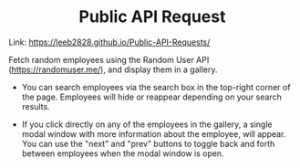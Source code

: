 # <center>Public API Request</center>
Link: https://leeb2828.github.io/Public-API-Requests/

Fetch random employees using the Random User API (https://randomuser.me/), and display them in a gallery. 

- You can search employees via the search box in the top-right corner of the page. Employees will hide or reappear depending on your search results.

- If you click directly on any of the employees in the gallery, a single modal window with more information about the employee, will appear. You can use the "next" and "prev" buttons to toggle back and forth between employees when the modal window is open.

